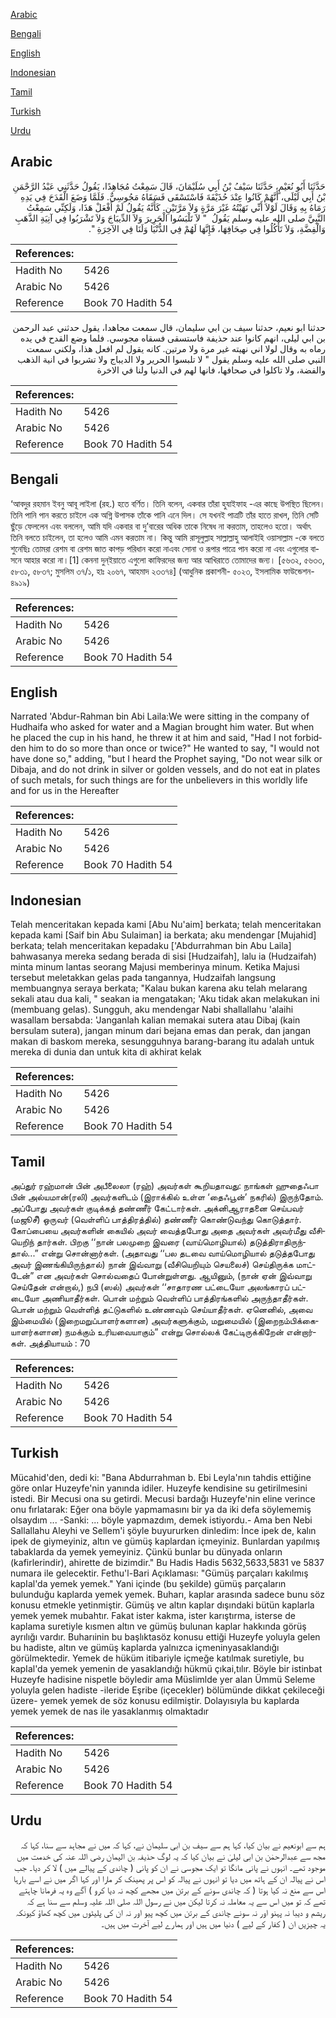 [Arabic](#arabic)

[Bengali](#bengali)

[English](#english)

[Indonesian](#indonesian)

[Tamil](#tamil)

[Turkish](#turkish)

[Urdu](#urdu)

## Arabic


<div dir="rtl" lang="ar" style={{fontSize:'larger',backgroundColor:'#f8f9fa',padding:20}}>
حَدَّثَنَا أَبُو نُعَيْمٍ، حَدَّثَنَا سَيْفُ بْنُ أَبِي سُلَيْمَانَ، قَالَ سَمِعْتُ مُجَاهِدًا، يَقُولُ حَدَّثَنِي عَبْدُ الرَّحْمَنِ بْنُ أَبِي لَيْلَى، أَنَّهُمْ كَانُوا عِنْدَ حُذَيْفَةَ فَاسْتَسْقَى فَسَقَاهُ مَجُوسِيٌّ‏.‏ فَلَمَّا وَضَعَ الْقَدَحَ فِي يَدِهِ رَمَاهُ بِهِ وَقَالَ لَوْلاَ أَنِّي نَهَيْتُهُ غَيْرَ مَرَّةٍ وَلاَ مَرَّتَيْنِ‏.‏ كَأَنَّهُ يَقُولُ لَمْ أَفْعَلْ هَذَا، وَلَكِنِّي سَمِعْتُ النَّبِيَّ صلى الله عليه وسلم يَقُولُ ‏ "‏ لاَ تَلْبَسُوا الْحَرِيرَ وَلاَ الدِّيبَاجَ وَلاَ تَشْرَبُوا فِي آنِيَةِ الذَّهَبِ وَالْفِضَّةِ، وَلاَ تَأْكُلُوا فِي صِحَافِهَا، فَإِنَّهَا لَهُمْ فِي الدُّنْيَا وَلَنَا فِي الآخِرَةِ ‏"‏‏.‏
</div>
<div style={{backgroundColor:'#f8f9fa',padding:20, marginBottom: 10}}><table> <thead> <tr> <th>References:</th> <th></th> </tr> </thead> <tbody><tr><td>Hadith No</td><td>5426</td></tr><tr><td>Arabic No</td><td>5426</td></tr><tr><td>Reference</td><td>Book 70 Hadith 54</td></tr></tbody></table></div>


<div dir="rtl" lang="ar" style={{fontSize:'larger',backgroundColor:'#f8f9fa',padding:20}}>
حدثنا ابو نعيم، حدثنا سيف بن ابي سليمان، قال سمعت مجاهدا، يقول حدثني عبد الرحمن بن ابي ليلى، انهم كانوا عند حذيفة فاستسقى فسقاه مجوسي. فلما وضع القدح في يده رماه به وقال لولا اني نهيته غير مرة ولا مرتين. كانه يقول لم افعل هذا، ولكني سمعت النبي صلى الله عليه وسلم يقول " لا تلبسوا الحرير ولا الديباج ولا تشربوا في انية الذهب والفضة، ولا تاكلوا في صحافها، فانها لهم في الدنيا ولنا في الاخرة
</div>
<div style={{backgroundColor:'#f8f9fa',padding:20, marginBottom: 10}}><table> <thead> <tr> <th>References:</th> <th></th> </tr> </thead> <tbody><tr><td>Hadith No</td><td>5426</td></tr><tr><td>Arabic No</td><td>5426</td></tr><tr><td>Reference</td><td>Book 70 Hadith 54</td></tr></tbody></table></div>

## Bengali


<div dir="ltr" lang="bn" style={{fontSize:'larger',backgroundColor:'#f8f9fa',padding:20}}>
‘আবদুর রহমান ইবনু আবূ লাইলা (রহ.) হতে বর্ণিত। তিনি বলেন, একবার তাঁরা হুযাইফাহ -এর কাছে উপস্থিত ছিলেন। তিনি পানি পান করতে চাইলে এক অগ্নি উপাসক তাঁকে পানি এনে দিল। সে যখনই পাত্রটি তাঁর হাতে রাখল, তিনি সেটি ছুঁড়ে ফেললেন এবং বললেন, আমি যদি একবার বা দু’বারের অধিক তাকে নিষেধ না করতাম, তাহলেও হতো। অর্থাৎ তিনি বলতে চাইলেন, তা হলেও আমি এমন করতাম না। কিন্তু আমি রাসূলুল্লাহ সাল্লাল্লাহু আলাইহি ওয়াসাল্লাম -কে বলতে শুনেছিঃ তোমরা রেশম বা রেশম জাত কাপড় পরিধান করো নাএবং সোনা ও রূপার পাত্রে পান করো না এবং এগুলোর বাসনে আহার করো না।[1] কেননা দুন্ইয়াতে এগুলো কাফিরদের জন্য আর আখিরাতে তোমাদের জন্য। [৫৬৩২, ৫৬৩৩, ৫৮৩১, ৫৮৩৭; মুসলিম ৩৭/১, হাঃ ২০৬৭, আহমাদ ২৩৩৭৪] (আধুনিক প্রকাশনী- ৫০২৩, ইসলামিক ফাউন্ডেশন- ৪৯১৯)
</div>
<div style={{backgroundColor:'#f8f9fa',padding:20, marginBottom: 10}}><table> <thead> <tr> <th>References:</th> <th></th> </tr> </thead> <tbody><tr><td>Hadith No</td><td>5426</td></tr><tr><td>Arabic No</td><td>5426</td></tr><tr><td>Reference</td><td>Book 70 Hadith 54</td></tr></tbody></table></div>

## English


<div dir="ltr" lang="en" style={{fontSize:'larger',backgroundColor:'#f8f9fa',padding:20}}>
Narrated 'Abdur-Rahman bin Abi Laila:We were sitting in the company of Hudhaifa who asked for water and a Magian brought him water. But when he placed the cup in his hand, he threw it at him and said, "Had I not forbidden him to do so more than once or twice?" He wanted to say, "I would not have done so," adding, "but I heard the Prophet saying, "Do not wear silk or Dibaja, and do not drink in silver or golden vessels, and do not eat in plates of such metals, for such things are for the unbelievers in this worldly life and for us in the Hereafter
</div>
<div style={{backgroundColor:'#f8f9fa',padding:20, marginBottom: 10}}><table> <thead> <tr> <th>References:</th> <th></th> </tr> </thead> <tbody><tr><td>Hadith No</td><td>5426</td></tr><tr><td>Arabic No</td><td>5426</td></tr><tr><td>Reference</td><td>Book 70 Hadith 54</td></tr></tbody></table></div>

## Indonesian


<div dir="ltr" lang="id" style={{fontSize:'larger',backgroundColor:'#f8f9fa',padding:20}}>
Telah menceritakan kepada kami [Abu Nu'aim] berkata; telah menceritakan kepada kami [Saif bin Abu Sulaiman] ia berkata; aku mendengar [Mujahid] berkata; telah menceritakan kepadaku ['Abdurrahman bin Abu Laila] bahwasanya mereka sedang berada di sisi [Hudzaifah], lalu ia (Hudzaifah) minta minum lantas seorang Majusi memberinya minum. Ketika Majusi tersebut meletakkan gelas pada tangannya, Hudzaifah langsung membuangnya seraya berkata; "Kalau bukan karena aku telah melarang sekali atau dua kali, " seakan ia mengatakan; 'Aku tidak akan melakukan ini (membuang gelas). Sungguh, aku mendengar Nabi shallallahu 'alaihi wasallam bersabda: 'Janganlah kalian memakai sutera atau Dibaj (kain bersulam sutera), jangan minum dari bejana emas dan perak, dan jangan makan di baskom mereka, sesungguhnya barang-barang itu adalah untuk mereka di dunia dan untuk kita di akhirat kelak
</div>
<div style={{backgroundColor:'#f8f9fa',padding:20, marginBottom: 10}}><table> <thead> <tr> <th>References:</th> <th></th> </tr> </thead> <tbody><tr><td>Hadith No</td><td>5426</td></tr><tr><td>Arabic No</td><td>5426</td></tr><tr><td>Reference</td><td>Book 70 Hadith 54</td></tr></tbody></table></div>

## Tamil


<div dir="ltr" lang="ta" style={{fontSize:'larger',backgroundColor:'#f8f9fa',padding:20}}>
அப்துர் ரஹ்மான் பின் அபீலைலா (ரஹ்) அவர்கள் கூறியதாவது: நாங்கள் ஹுதைஃபா பின் அல்யமான்(ரலி) அவர்களிடம் (இராக்கில் உள்ள ‘தைஃபூன்’ நகரில்) இருந்தோம். அப்போது அவர்கள் குடிக்கத் தண்ணீர் கேட்டார்கள். அக்னிஆராதனை செய்பவர் (மஜூசீ) ஒருவர் (வெள்ளிப் பாத்திரத்தில்) தண்ணீர் கொண்டுவந்து கொடுத்தார். கோப்பையை அவர்களின் கையில் அவர் வைத்தபோது அதை அவர்கள் அவர்மீது வீசியெறிந் தார்கள். பிறகு ‘‘நான் பலமுறை இவரை (வாய்மொழியால்) தடுத்திராதிருந்தால்...” என்று சொன்னார்கள். (அதாவது ‘‘பல தடவை வாய்மொழியால் தடுத்தபோது அவர் இணங்கியிருந்தால்) நான் இவ்வாறு (வீசியெறியும் செயலைச்) செய்திருக்க மாட்டேன்” என அவர்கள் சொல்வதைப் போன்றுள்ளது. ஆயினும், (நான் ஏன் இவ்வாறு செய்தேன் என்றால்,) நபி (ஸல்) அவர்கள் ‘‘சாதாரண பட்டையோ அலங்காரப் பட்டையோ அணியாதீர்கள். பொன் மற்றும் வெள்ளிப் பாத்திரங்களில் அருந்தாதீர்கள். பொன் மற்றும் வெள்ளித் தட்டுகளில் உண்ணவும் செய்யாதீர்கள். ஏனெனில், அவை இம்மையில் (இறைமறுப்பாளர்களான) அவர்களுக்கும், மறுமையில் (இறைநம்பிக்கையாளர்களான) நமக்கும் உரியவையாகும்” என்று சொல்லக் கேட்டிருக்கிறேன் என்றார்கள். அத்தியாயம் : 70
</div>
<div style={{backgroundColor:'#f8f9fa',padding:20, marginBottom: 10}}><table> <thead> <tr> <th>References:</th> <th></th> </tr> </thead> <tbody><tr><td>Hadith No</td><td>5426</td></tr><tr><td>Arabic No</td><td>5426</td></tr><tr><td>Reference</td><td>Book 70 Hadith 54</td></tr></tbody></table></div>

## Turkish


<div dir="ltr" lang="tr" style={{fontSize:'larger',backgroundColor:'#f8f9fa',padding:20}}>
Mücahid'den, dedi ki: "Bana Abdurrahman b. Ebi Leyla'nın tahdis ettiğine göre onlar Huzeyfe'nin yanında idiler. Huzeyfe kendisine su getirilmesini istedi. Bir Mecusi ona su getirdi. Mecusi bardağı Huzeyfe'nin eline verince onu fırlatarak: Eğer ona böyle yapmamasını bir ya da iki defa söylememiş olsaydım ... -Sanki: ... böyle yapmazdım, demek istiyordu.- Ama ben Nebi Sallallahu Aleyhi ve Sellem'i şöyle buyururken dinledim: İnce ipek de, kalın ipek de giymeyiniz, altın ve gümüş kaplardan içmeyiniz. Bunlardan yapılmış tabaklarda da yemek yemeyiniz. Çünkü bunlar bu dünyada onların (kafirlerindir), ahirette de bizimdir." Bu Hadis Hadis 5632,5633,5831 ve 5837 numara ile gelecektir. Fethu'l-Bari Açıklaması: "Gümüş parçaları kakılmış kapIal'da yemek yemek." Yani içinde (bu şekilde) gümüş parçaların bulunduğu kaplarda yemek yemek. Buharı, kaplar arasında sadece bunu söz konusu etmekle yetinmiştir. Gümüş ve altın kaplar dışındaki bütün kaplarla yemek yemek mubahtır. Fakat ister kakma, ister karıştırma, isterse de kaplama suretiyle kısmen altın ve gümüş bulunan kaplar hakkında görüş ayrılığı vardır. Buharıinin bu başlıktasöz konusu ettiği Huzeyfe yoluyla gelen bu hadiste, altın ve gümüş kaplarda yalnızca içmeninyasaklandığı görülmektedir. Yemek de hüküm itibariyle içmeğe katılmak suretiyle, bu kapIal'da yemek yemenin de yasaklandığı hükmü çıkai,tılır. Böyle bir istinbat Huzeyfe hadisine nispetle böyledir ama Müslimlde yer alan Ümmü Seleme yoluyla gelen hadiste -ileride Eşribe (içecekler) bölümünde dikkat çekileceği üzere- yemek yemek de söz konusu edilmiştir. Dolayısıyla bu kaplarda yemek yemek de nas ile yasaklanmış olmaktadır
</div>
<div style={{backgroundColor:'#f8f9fa',padding:20, marginBottom: 10}}><table> <thead> <tr> <th>References:</th> <th></th> </tr> </thead> <tbody><tr><td>Hadith No</td><td>5426</td></tr><tr><td>Arabic No</td><td>5426</td></tr><tr><td>Reference</td><td>Book 70 Hadith 54</td></tr></tbody></table></div>

## Urdu


<div dir="rtl" lang="ur" style={{fontSize:'larger',backgroundColor:'#f8f9fa',padding:20}}>
ہم سے ابونعیم نے بیان کیا، کہا ہم سے سیف بن ابی سلیمان نے، کہا کہ میں نے مجاہد سے سنا، کہا کہ مجھ سے عبدالرحمٰن بن ابی لیلیٰ نے بیان کیا کہ یہ لوگ حذیفہ بن الیمان رضی اللہ عنہ کی خدمت میں موجود تھے۔ انہوں نے پانی مانگا تو ایک مجوسی نے ان کو پانی ( چاندی کے پیالے میں ) لا کر دیا۔ جب اس نے پیالہ ان کے ہاتھ میں دیا تو انہوں نے پیالہ کو اس پر پھینک کر مارا اور کہا اگر میں نے اسے بارہا اس سے منع نہ کیا ہوتا ( کہ چاندی سونے کے برتن میں مجھے کچھ نہ دیا کرو ) آگے وہ یہ فرمانا چاہتے تھے کہ تو میں اس سے یہ معاملہ نہ کرتا لیکن میں نے رسول اللہ صلی اللہ علیہ وسلم سے سنا ہے کہ ریشم و دیبا نہ پہنو اور نہ سونے چاندی کے برتن میں کچھ پیو اور نہ ان کی پلیٹوں میں کچھ کھاؤ کیونکہ یہ چیزیں ان ( کفار کے لیے ) دنیا میں ہیں اور ہمارے لیے آخرت میں ہیں۔
</div>
<div style={{backgroundColor:'#f8f9fa',padding:20, marginBottom: 10}}><table> <thead> <tr> <th>References:</th> <th></th> </tr> </thead> <tbody><tr><td>Hadith No</td><td>5426</td></tr><tr><td>Arabic No</td><td>5426</td></tr><tr><td>Reference</td><td>Book 70 Hadith 54</td></tr></tbody></table></div>